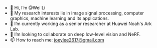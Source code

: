 - 👋 Hi, I’m @Wei Li
- 👀 My research interests lie in image signal processing, computer graphics, machine learning and its applications.
- 🌱 I’m currently working as a senior researcher at Huawei Noah's Ark Lab.
- 💞️ I’m looking to collaborate on deep low-level vision and NeRF.
- 📫 How to reach me: joeylee2617@gmail.com

<!---
WeiLi-THU/WeiLi-THU is a ✨ special ✨ repository because its `README.md` (this file) appears on your GitHub profile.
You can click the Preview link to take a look at your changes.
--->
